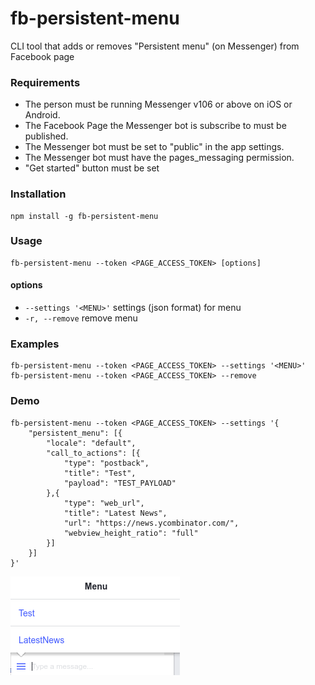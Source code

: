 # fb-persistent-menu 
CLI tool that adds or removes "Persistent menu" (on Messenger) from Facebook page


### Requirements
* The person must be running Messenger v106 or above on iOS or Android.
* The Facebook Page the Messenger bot is subscribe to must be published.
* The Messenger bot must be set to "public" in the app settings.
* The Messenger bot must have the pages_messaging permission.
* "Get started" button must be set


### Installation
    npm install -g fb-persistent-menu


### Usage 
    fb-persistent-menu --token <PAGE_ACCESS_TOKEN> [options]
#### options
*   `--settings '<MENU>'` settings (json format) for menu
*   `-r, --remove` remove menu


### Examples
    fb-persistent-menu --token <PAGE_ACCESS_TOKEN> --settings '<MENU>'
    fb-persistent-menu --token <PAGE_ACCESS_TOKEN> --remove 


### Demo
```
fb-persistent-menu --token <PAGE_ACCESS_TOKEN> --settings '{
    "persistent_menu": [{
        "locale": "default",
        "call_to_actions": [{
            "type": "postback",
            "title": "Test",
            "payload": "TEST_PAYLOAD"
        },{
            "type": "web_url",
            "title": "Latest News",
            "url": "https://news.ycombinator.com/",
            "webview_height_ratio": "full"
        }]
    }]
}'
```
![addedPersistentMenu](https://github.com/zsevic/fb-persistent-menu/blob/master/images/add.png)
